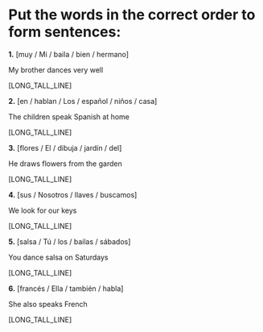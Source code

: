 # Put the words in the correct order to form sentences:

**1.** [muy / Mi / baila / bien / hermano]

   My brother dances very well

   [LONG_TALL_LINE]

**2.** [en / hablan / Los / español / niños / casa]

   The children speak Spanish at home

   [LONG_TALL_LINE]

**3.** [flores / El / dibuja / jardín / del]

   He draws flowers from the garden

   [LONG_TALL_LINE]

**4.** [sus / Nosotros / llaves / buscamos]

   We look for our keys

   [LONG_TALL_LINE]

**5.** [salsa / Tú / los / bailas / sábados]

   You dance salsa on Saturdays

   [LONG_TALL_LINE]

**6.** [francés / Ella / también / habla]

   She also speaks French

   [LONG_TALL_LINE]
